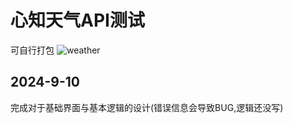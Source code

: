 # 心知天气API测试
可自行打包
![weather](https://github.com/shuweikejilca/WeatherAPI_Test/weather)


## 2024-9-10  
完成对于基础界面与基本逻辑的设计(错误信息会导致BUG,逻辑还没写)
